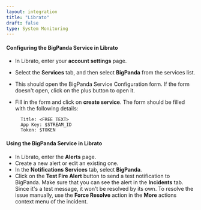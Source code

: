 ```yaml
---
layout: integration 
title: "Librato"
draft: false
type: System Monitoring
--- 
```


#### Configuring the BigPanda Service in Librato

* In Librato, enter your **account settings** page.
* Select the **Services** tab, and then select **BigPanda** from the services list.
* This should open the BigPanda Service Configuration form. If the form doesn't open, click on the plus button to open it.
* Fill in the form and click on **create service**. The form should be filled with the following details:

		Title: <FREE TEXT>
		App Key: $STREAM_ID
		Token: $TOKEN

<!-- section-separator -->

#### Using the BigPanda Service in Librato

* In Librato, enter the **Alerts** page.
* Create a new alert or edit an existing one.
* In the **Notifications Services** tab, select **BigPanda**.
* Click on the **Test Fire Alert** button to send a test notification to BigPanda. Make sure that you can see the alert in the **Incidents** tab. Since it's a test message, it won't be resolved by its own. To resolve the issue manually, use the **Force Resolve** action in the **More** actions context menu of the incident.



